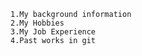 <!---This is a website that contains-->
    1.My background information
    2.My Hobbies
    3.My Job Experience
    4.Past works in git

<!---Using HTML and CSS-->  
